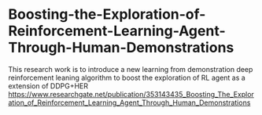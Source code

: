 # Boosting-the-Exploration-of-Reinforcement-Learning-Agent-Through-Human-Demonstrations
This research work is to introduce a new learning from demonstration deep reinforcement leaning algorithm to boost the exploration of RL agent as a extension of DDPG+HER https://www.researchgate.net/publication/353143435_Boosting_The_Exploration_of_Reinforcement_Learning_Agent_Through_Human_Demonstrations
